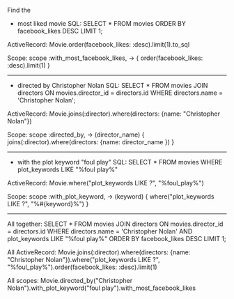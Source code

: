 Find the 
* most liked movie
SQL:
SELECT * FROM movies ORDER BY facebook_likes DESC LIMIT 1;

ActiveRecord:
Movie.order(facebook_likes: :desc).limit(1).to_sql

Scope:
scope :with_most_facebook_likes, -> { order(facebook_likes: :desc).limit(1) }

---

* directed by Christopher Nolan
SQL:
SELECT * FROM movies JOIN directors ON movies.director_id = directors.id WHERE directors.name = 'Christopher Nolan';

ActiveRecord:
Movie.joins(:director).where(directors: {name: "Christopher Nolan"})

Scope:
scope :directed_by, -> (director_name) { joins(:director).where(directors: {name: director_name }) }

---

* with the plot keyword "foul play"
SQL:
SELECT * FROM movies WHERE plot_keywords LIKE "%foul play%"

ActiveRecord:
Movie.where("plot_keywords LIKE ?", "%foul_play%")

Scope:
scope :with_plot_keyword, -> (keyword) { where("plot_keywords LIKE ?", "%#{keyword}%") }

---

All together:
SELECT * FROM movies
JOIN directors ON movies.director_id = directors.id
WHERE directors.name = 'Christopher Nolan'
AND plot_keywords LIKE "%foul play%"
ORDER BY facebook_likes DESC LIMIT 1;

All ActiveRecord:
Movie.joins(:director).where(directors: {name: "Christopher Nolan"}).where("plot_keywords LIKE ?", "%foul_play%").order(facebook_likes: :desc).limit(1)

All scopes:
Movie.directed_by("Christopher Nolan").with_plot_keyword("foul play").with_most_facebook_likes